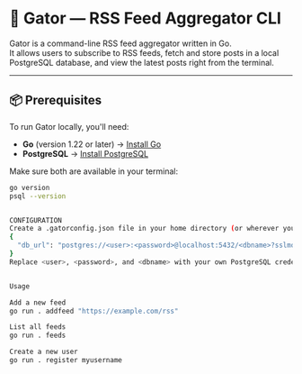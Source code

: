 # 🐊 Gator — RSS Feed Aggregator CLI

Gator is a command-line RSS feed aggregator written in Go.  
It allows users to subscribe to RSS feeds, fetch and store posts in a local PostgreSQL database, and view the latest posts right from the terminal.

---

## 📦 Prerequisites

To run Gator locally, you'll need:

- **Go** (version 1.22 or later) → [Install Go](https://go.dev/doc/install)
- **PostgreSQL** → [Install PostgreSQL](https://www.postgresql.org/download/)

Make sure both are available in your terminal:

```bash
go version
psql --version


CONFIGURATION
Create a .gatorconfig.json file in your home directory (or wherever your app expects it) with content like this:
{
  "db_url": "postgres://<user>:<password>@localhost:5432/<dbname>?sslmode=disable"
}
Replace <user>, <password>, and <dbname> with your own PostgreSQL credentials.  


Usage

Add a new feed
go run . addfeed "https://example.com/rss"

List all feeds
go run . feeds

Create a new user
go run . register myusername
